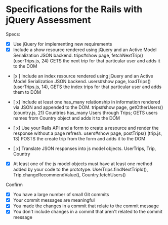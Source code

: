 # Specifications for the Rails with jQuery Assessment

Specs:
- [x] Use jQuery for implementing new requirements
- [x] Include a show resource rendered using jQuery and an Active Model Serialization JSON backend.
  trips#show page, fetchNextTrip() (userTrips.js, 24) GETS the next trip for that particular user and adds it to the DOM

- [x ] Include an index resource rendered using jQuery and an Active Model Serialization JSON backend.
  users#show page, loadTrips() (userTrips.js, 14), GETS the index trips for that particular user and adds them to DOM

- [ x] Include at least one has_many relationship in information rendered via JSON and appended to the DOM.
  trips#show page, getOtherUsers() (country.js, 21) Countries has_many Users through Trips; GETS users names from Country object and adds it to the DOM

- [ x] Use your Rails API and a form to create a resource and render the response without a page refresh.
  users#show page, postTrips() (trip.js, 13) POSTS the create trip from the form and adds it to the DOM

- [ x] Translate JSON responses into js model objects.
  UserTrips, Trip, Country

- [x] At least one of the js model objects must have at least one method added by your code to the prototype.
  UserTrips.findNextTripId(), Trip.changeRecommendValue(), Country.fetchUsers()

Confirm
- [x] You have a large number of small Git commits
- [x] Your commit messages are meaningful
- [x] You made the changes in a commit that relate to the commit message
- [x] You don't include changes in a commit that aren't related to the commit message
